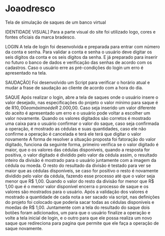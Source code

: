# Joaodresco
  Tela de simulação de saques de um banco virtual
  
  
 
IDENTIDADE VISUAL]
  Para a parte visual do site foi utilizado logo, cores e fontes oficiais da marca bradesco.

LOGIN
  A tela de login foi desenvolvida e preparada para entrar com número da conta e senha. Para validar a conta e senha o usuário deve digitar os seis dígitos da conta e os seis dígitos da senha. E já preparado para inserir no futuro o banco de dados e verificação das senhas de acordo com os cadastros.
Caso o usuário erre as pré-condições do login um erro é apresentado na tela.

SAUDAÇÃO]
  Foi desenvolvido um Script para verificar o horário atual e mudar a frase de saudação ao cliente de acordo com a hora do dia.

SAQUE
  Após realizar o login, abre a tela de saques onde o usuário insere o valor desejado, nas especificações do projeto o valor mínimo para saque é de R$10,00 e o máximo é de R$ 2.000,00.
  Caso seja inserido um valor diferente do aceito é apresentado um erro e o usuário pode voltar a escolher um valor novamente.
  Quando os valores digitados são corretos é mostrado uma caixa para o usuário confirmar o valor do saque, caso seja confirmada a operação, é mostrado as cédulas e suas quantidades, caso ele não confirme a operação é cancelada e terá ele terá que digitar o valor novamente
  A forma de resolver a situação proposta foi fatoração do valor digitado, funciona da seguinte forma, primeiro verifica se o valor digitado é maior, que o os valores das cédulas disponíveis, quando a resposta for positiva, o valor digitado é dividido pelo valor da cédula assim, o resultado inteiro da divisão é mostrado para o usuário juntamente com a imagem da cédula ou moeda. O resto do resultado da divisão é testado para ver se maior que as cédulas disponíveis, se caso for positivo o resto é novamente dividido pelo valor da cédula, fazendo esse processo até que o valor seja menor que R$ 1,00. Quando o valor do resto da divisão for menor que R$ 1,00 que é o menor valor disponível encerra o processo de saque e os valores são mostrados para o usuário.
  Após a validação dos valores é mostrado a quantidade de cada nota a ser sacado via script, nas definições do projeto foi colocado que poderia sacar todas as cédulas disponíveis e moedas de R$ 1,00.
  Juntamente com a tela do resultado do saque dois botões foram adicionados, um para que o usuário finalize a operação e volte a tela inicial de login, e o outro para que ele possa realiza um novo saque que redireciona para pagina que permite que ele faça a operação de saque novamente.
